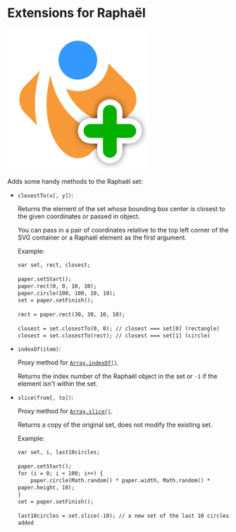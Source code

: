 Extensions for Raphaël
======================

![Extensions for Raphaël](https://github.com/KrofDrakula/raphael-extensions/raw/master/raphael-plus.png)

Adds some handy methods to the Raphaël set:

  * `closestTo(x[, y])`:
     
     Returns the element of the set whose bounding box center is closest
     to the given coordinates or passed in object.
        
     You can pass in a pair of coordinates relative to the top left corner
     of the SVG container or a Raphaël element as the first argument.
     
     Example:
     
        var set, rect, closest;
        
        paper.setStart();
        paper.rect(0, 0, 10, 10);
        paper.circle(100, 100, 10, 10);
        set = paper.setFinish();
        
        rect = paper.rect(30, 30, 10, 10);
        
        closest = set.closestTo(0, 0); // closest === set[0] (rectangle)
        closest = set.closestTo(rect); // closest === set[1] (circle)
      
  * `indexOf(item)`:
  
    Proxy method for [`Array.indexOf()`](https://developer.mozilla.org/en/JavaScript/Reference/Global_Objects/Array/indexOf).
    
    Returns the index number of the Raphaël object in the set or `-1` if the
    element isn't within the set.
    
  * `slice(from[, to])`:
  
    Proxy method for [`Array.slice()`](https://developer.mozilla.org/en/JavaScript/Reference/Global_Objects/Array/slice).
    
    Returns a copy of the original set, does not modify the existing set.
    
    Example:
    
        var set, i, last10circles;
        
        paper.setStart();
        for (i = 0; i < 100; i++) {
            paper.circle(Math.random() * paper.width, Math.random() * paper.height, 10);
        }
        set = paper.setFinish();
        
        last10circles = set.slice(-10); // a new set of the last 10 circles added